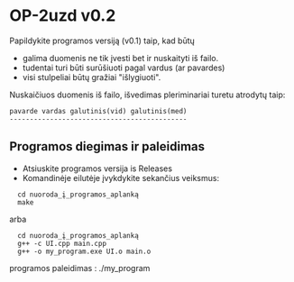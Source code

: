 # OP-2uzd v0.2
Papildykite programos versiją (v0.1) taip, kad būtų 
 - galima duomenis ne tik įvesti bet ir nuskaityti iš failo. 
 - tudentai turi būti surūšiuoti pagal vardus (ar pavardes)
 - visi stulpeliai būtų gražiai "išlygiuoti".

Nuskaičiuos duomenis iš failo, išvedimas pleriminariai turetu atrodytų taip:
```shell
pavarde vardas galutinis(vid) galutinis(med)
--------------------------------------------
```
## Programos diegimas ir paleidimas
- Atsiuskite programos versija is Releases
- Komandinėje eilutėje įvykdykite sekančius veiksmus:
```shell
  cd nuoroda_į_programos_aplanką
  make

```
arba
```shell
  cd nuoroda_į_programos_aplanką
  g++ -c UI.cpp main.cpp
  g++ -o my_program.exe UI.o main.o
```
programos paleidimas : ./my_program


